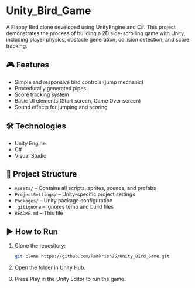 # Unity_Bird_Game

A Flappy Bird clone developed using UnityEngine and C#. This project demonstrates the process of building a 2D side-scrolling game with Unity, including player physics, obstacle generation, collision detection, and score tracking.

## 🎮 Features
- Simple and responsive bird controls (jump mechanic)
- Procedurally generated pipes
- Score tracking system
- Basic UI elements (Start screen, Game Over screen)
- Sound effects for jumping and scoring

## 🛠️ Technologies
- Unity Engine
- C#
- Visual Studio

## 🧱 Project Structure
- `Assets/` – Contains all scripts, sprites, scenes, and prefabs
- `ProjectSettings/` – Unity-specific project settings
- `Packages/` – Unity package configuration
- `.gitignore` – Ignores temp and build files
- `README.md` – This file

## ▶️ How to Run
1. Clone the repository:
   ```bash
   git clone https://github.com/Ramkrisn25/Unity_Bird_Game.git
2. Open the folder in Unity Hub.

3. Press Play in the Unity Editor to run the game.
